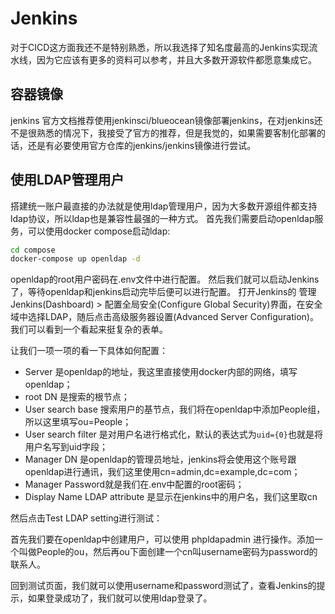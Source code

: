 # Jenkins

对于CICD这方面我还不是特别熟悉，所以我选择了知名度最高的Jenkins实现流水线，因为它应该有更多的资料可以参考，并且大多数开源软件都愿意集成它。

## 容器镜像

jenkins 官方文档推荐使用jenkinsci/blueocean镜像部署jenkins，在对jenkins还不是很熟悉的情况下，我接受了官方的推荐，但是我觉的，如果需要客制化部署的话，还是有必要使用官方仓库的jenkins/jenkins镜像进行尝试。

## 使用LDAP管理用户

搭建统一账户最直接的办法就是使用ldap管理用户，因为大多数开源组件都支持ldap协议，所以ldap也是兼容性最强的一种方式。
首先我们需要启动openldap服务，可以使用docker compose启动ldap:
```bash
cd compose
docker-compose up openldap -d
```
openldap的root用户密码在.env文件中进行配置。
然后我们就可以启动Jenkins了，等待openldap和jenkins启动完毕后便可以进行配置。
打开Jenkins的 管理Jenkins(Dashboard) > 配置全局安全(Configure Global Security)界面，在安全域中选择LDAP，随后点击高级服务器设置(Advanced Server Configuration)。
我们可以看到一个看起来挺复杂的表单。

让我们一项一项的看一下具体如何配置：
* Server 是openldap的地址，我这里直接使用docker内部的网络，填写openldap；
* root DN 是搜索的根节点；
* User search base 搜索用户的基节点，我们将在openldap中添加People组，所以这里填写ou=People；
* User search filter 是对用户名进行格式化，默认的表达式为`uid={0}`也就是将用户名写到uid字段；
* Manager DN 是openldap的管理员地址，jenkins将会使用这个账号跟openldap进行通讯，我们这里使用cn=admin,dc=example,dc=com；
* Manager Password就是我们在.env中配置的root密码；
* Display Name LDAP attribute 是显示在jenkins中的用户名，我们这里取cn

然后点击Test LDAP setting进行测试：

首先我们要在openldap中创建用户，可以使用 phpldapadmin 进行操作。添加一个叫做People的ou，然后再ou下面创建一个cn叫username密码为password的联系人。

回到测试页面，我们就可以使用username和password测试了，查看Jenkins的提示，如果登录成功了，我们就可以使用ldap登录了。